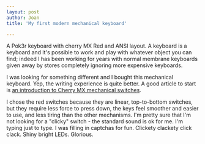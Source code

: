 ```yaml
---
layout: post
author: Joan
title: 'My first modern mechanical keyboard'

---
```

A Pok3r keyboard with cherry MX Red and ANSI layout. A keyboard is a keyboard and it's possible to work and play with whatever object you can find; indeed I has been working for years with normal membrane keyboards given away by stores completely ignoring more expensive keyboards.

I was looking for something different and I bought this mechanical keyboard. Yep, the writing experience is quite better. A good article to start is [an introduction to Cherry MX mechanical switches](http://www.keyboardco.com/blog/index.php/2012/12/an-introduction-to-cherry-mx-mechanical-switches/).

I chose the red switches because they are linear, top-to-bottom switches, but they require less force to press down, the keys feel smoother and easier to use, and less tiring than the other mechanisms. I'm pretty sure that I'm not looking for a "clicky" switch - the standard sound is ok for me. I'm typing just to type. I was filling in captchas for fun. Clickety clackety click clack. Shiny bright LEDs. Glorious.